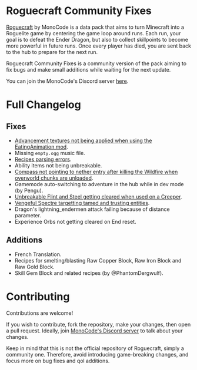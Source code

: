 
# Roguecraft Community Fixes
[Roguecraft](https://modrinth.com/datapack/rogue-craft) by MonoCode is a data pack that aims to turn Minecraft into a Roguelite game by centering the game loop around runs. Each run, your goal is to defeat the Ender Dragon, but also to collect skillpoints to become more powerful in future runs. Once every player has died, you are sent back to the hub to prepare for the next run.

Roguecraft Community Fixes is a community version of the pack aiming to fix bugs and make small additions while waiting for the next update.

You can join the MonoCode's Discord server [here](https://discord.gg/d5FxfTYUqQ).



# Full Changelog
## Fixes
- [Advancement textures not being applied when using the EatingAnimation mod](https://discord.com/channels/1114531442052059168/1256420376247013500).
- Missing `empty.ogg` music file.
- [Recipes parsing errors](https://discord.com/channels/1114531442052059168/1195827634941218826).
- Ability items not being unbreakable.
- [Compass not pointing to nether entry after killing the Wildfire when overworld chunks are unloaded](https://discord.com/channels/1114531442052059168/1257161216866910289).
- Gamemode auto-switching to adventure in the hub while in dev mode (by Pengu).
- [Unbreakable Flint and Steel getting cleared when used on a Creeper](https://discord.com/channels/1114531442052059168/1252575711663755375).
- [Vengeful Spectre targetting tamed and trusting entities](https://discord.com/channels/1114531442052059168/1255982574493241435).
- Dragon's lightning_endermen attack failing because of distance parameter.
- Experience Orbs not getting cleared on End reset.
## Additions
- French Translation.
- Recipes for smelting/blasting Raw Copper Block, Raw Iron Block and Raw Gold Block.
- Skill Gem Block and related recipes (by @PhantomDergwulf).

# Contributing
Contributions are welcome!

If you wish to contribute, fork the repository, make your changes, then open a pull request.
Ideally, join [MonoCode's Discord server](https://discord.gg/d5FxfTYUqQ) to talk about your changes.

Keep in mind that this is not the official repository of Roguecraft, simply a community one. Therefore, avoid introducing game-breaking changes, and focus more on bug fixes and qol additions.
